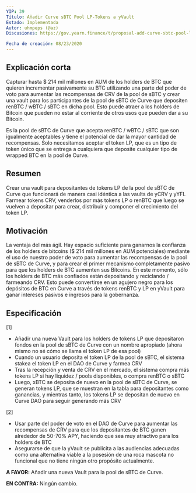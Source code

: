 ```yaml
---
YIP: 39
Título: Añadir Curve sBTC Pool LP-Tokens a yVault
Estado: Implementada
Autor: uhmpeps (@az)
Discusiones: https://gov.yearn.finance/t/proposal-add-curve-sbtc-pool-lp-tokens-yvault/3251

Fecha de creación: 08/23/2020
---
```


<!--You can leave these HTML comments in your merged SIP and delete the visible duplicate text guides, they will not appear and may be helpful to refer to if you edit it again. This is the suggested template for new SIPs. Note that an SIP number will be assigned by an editor. When opening a pull request to submit your SIP, please use an abbreviated title in the filename, `sip-draft_title_abbrev.md`. The title should be 44 characters or less.-->

## Explicación corta
<!--"If you can't explain it simply, you don't understand it well enough." Simply describe the outcome the proposed changes intends to achieve. This should be non-technical and accessible to a casual community member.-->

Capturar hasta $ 214 mil millones en AUM de los holders de BTC que quieren incrementar pasivamente su BTC utilizando una parte del poder de voto para aumentar las recompensas de CRV de la pool de sBTC y crear una vault para los participantes de la pool de sBTC de Curve que depositen renBTC / wBTC / sBTC en dicha pool. Esto puede atraer a los holders de Bitcoin que pueden no estar al corriente de otros usos que pueden dar a su Bitcoin.

Es la pool de sBTC de Curve que acepta renBTC / wBTC / sBTC que son igualmente aceptables y tiene el potencial de dar la mayor cantidad de recompensas.
Solo necesitamos aceptar el token LP, que es un tipo de token único que se entrega a cualquiera que deposite cualquier tipo de wrapped BTC en la pool de Curve.

## Resumen
<!--A short (~200 word) description of the proposed change, the abstract should clearly describe the proposed change. This is what *will* be done if the SIP is implemented, not *why* it should be done or *how* it will be done. If the SIP proposes deploying a new contract, write, "we propose to deploy a new contract that 
will do x".-->

Crear una vault para depositantes de tokens LP de la pool de sBTC de Curve que funcionará de manera casi idéntica a las vaults de yCRV y yYFI. Farmear tokens CRV, venderlos por más tokens LP o renBTC que luego se vuelven a depositar para crear, distribuir y componer el crecimiento del token LP.


## Motivación
<!--This is the problem statement. This is the *why* of the SIP. It should clearly explain *why* the current state of the protocol is inadequate.  It is critical that you explain *why* the change is needed, if the SIP proposes changing how something is calculated, you must address *why* the current calculation is innaccurate or wrong. This is not the place to describe how the SIP will address the issue!-->

La ventaja del más ágil. Hay espacio suficiente para ganarnos la confianza de los holders de bitcoins ($ 214 mil millones en AUM potenciales) mediante el uso de nuestro poder de voto para aumentar las recompensas de la pool de sBTC de Curve, y para crear el primer mecanismo completamente pasivo para que los holders de BTC aumenten sus Bitcoins. En este momento, sólo los holders de BTC más confiados están depositando y reciclando / farmeando CRV. Esto puede convertirse en un agujero negro para los depósitos de BTC en Curve a través de tokens renBTC y LP en yVault para ganar intereses pasivos e ingresos para la gobernanza.

## Especificación
<!--The specification should describe the syntax and semantics of any new feature, there are five sections
1. Overview
2. Rationale
3. Technical Specification
4. Test Cases
5. Configurable Values
-->

[1]

* Añadir una nueva Vault para los holders de tokens LP que depositaron fondos en la pool de sBTC de Curve con un nombre apropiado (ahora mismo no sé cómo se llama el token LP de esa pool)
* Cuando un usuario deposita el token LP de la pool de sBTC, el sistema stakea el token LP en el DAO de Curve y farmea CRV
* Tras la recepción y venta de CRV en el mercado, el sistema compra más tokens LP si hay liquidez / pools disponibles, o compra renBTC o sBTC
* Luego, xBTC se deposita de nuevo en la pool de sBTC de Curve, se generan tokens LP, que se muestran en la tabla para depositantes como ganancias, y mientras tanto, los tokens LP se depositan de nuevo en Curve DAO para seguir generando más CRV

[2]

* Usar parte del poder de voto en el DAO de Curve para aumentar las recompensas de CRV para que los depositantes de BTC ganen alrededor de 50-70% APY, haciendo que sea muy atractivo para los holders de BTC
* Asegurarse de que la yVault se publicita a las audiencias adecuadas como una alternativa viable a la posesión de una roca mascota no funcional que no tiene ningún otro propósito actualmente.

**A FAVOR:** Añadir una nueva Vault para la pool de sBTC de Curve.

**EN CONTRA:** Ningún cambio.
